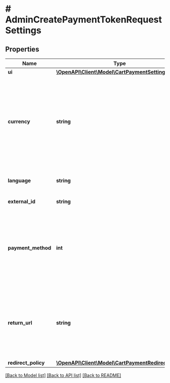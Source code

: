 # # AdminCreatePaymentTokenRequestSettings

## Properties

Name | Type | Description | Notes
------------ | ------------- | ------------- | -------------
**ui** | [**\OpenAPI\Client\Model\CartPaymentSettingsUi**](CartPaymentSettingsUi.md) |  | [optional]
**currency** | **string** | Preferred payment currency. Three-letter currency code per [ISO 4217](https://en.wikipedia.org/wiki/ISO_4217). Check the documentation for detailed information about [currencies supported by Xsolla](https://developers.xsolla.com/doc/pay-station/references/supported-currencies/). | [optional]
**language** | **string** | Interface language. Two-letter lowercase [language code](https://developers.xsolla.com/doc/pay-station/features/localization/). | [optional]
**external_id** | **string** | Transaction external ID. | [optional]
**payment_method** | **int** | Payment method ID. It determines the display of currency in the payment interface, as some payment methods may only support certain currencies. | [optional]
**return_url** | **string** | Page to redirect the user to after payment. Parameters &#x60;user_id&#x60;, &#x60;foreigninvoice&#x60;, &#x60;invoice_id&#x60; and &#x60;status&#x60; will be automatically added to the link. | [optional]
**redirect_policy** | [**\OpenAPI\Client\Model\CartPaymentRedirectPolicy**](CartPaymentRedirectPolicy.md) |  | [optional]

[[Back to Model list]](../../README.md#models) [[Back to API list]](../../README.md#endpoints) [[Back to README]](../../README.md)
